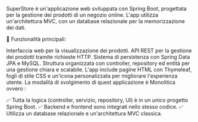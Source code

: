 SuperStore è un'applicazione web sviluppata con Spring Boot, progettata per la gestione dei prodotti di un negozio online. L'app utilizza un'architettura MVC, con un database relazionale per la memorizzazione dei dati.

🔹 Funzionalità principali:

Interfaccia web per la visualizzazione dei prodotti.
API REST per la gestione dei prodotti tramite richieste HTTP.
Sistema di persistenza con Spring Data JPA e MySQL.
Struttura organizzata con controller, repository ed entità per una gestione chiara e scalabile.
L'app include pagine HTML con Thymeleaf, fogli di stile CSS e un'icona personalizzata per migliorare l'esperienza utente.  La modalità di svolgimento di quest applicazione è Monolitica ovvero :

✅ Tutta la logica (controller, servizio, repository, UI) è in un unico progetto Spring Boot.
✅ Backend e frontend sono integrati nello stesso codice.
✅ Utilizza un database relazionale e un'architettura MVC classica.


